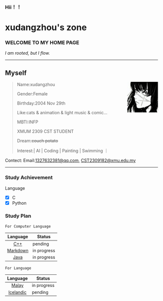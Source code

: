 
### Hii！！

# xudangzhou's zone

### WELCOME TO MY HOME PAGE

 *I am rooted, but I flow.*

***

## Myself

<img decoding="async" align="right" src="image/pfp.jpg" width="20%">

>Name:xudangzhou
 >
 >Gender:Female
 >
 >Birthday:2004 Nov 29th
 >
 >Like:cats & animation & light music & comic...
 >
 >MBTI:INFP
 >
 >XMUM 2309 CST STUDENT
 >
 >Dream:~~couch potato~~
 >
 >Interest:| AI | Coding | Painting | Swimming ｜

Contect:
Email:1327632381@qq.com, CST2309182@xmu.edu.my

***

### Study Achievement

Language
- [x] C
- [x] Python

### Study Plan
    For Computer Language

| Language | Status |
| :--: | ---- |
| [C++](https://www.w3schools.com/cpp/default.asp) | pending |
| [Markdown](https://www.markdownguide.org/) | in progress |
| [Java](https://www.w3schools.com/java/default.asp) | in progress |

    For Language

| Language | Status |
| :--: | ---- |
| [Malay](https://www.ekamus.info/) | in progress |
| [Icelandic](https://www.lingohut.com/zh/l120/%E5%AD%A6%E4%B9%A0%E5%86%B0%E5%B2%9B%E8%AF%AD) | pending |
